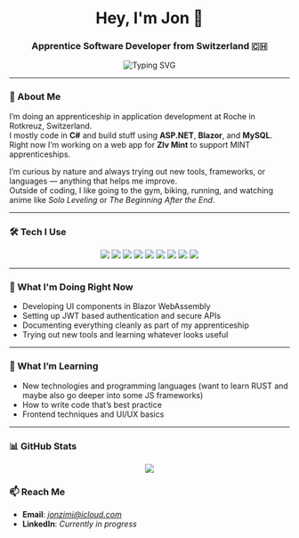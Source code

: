 <h1 align="center">Hey, I'm Jon 👋</h1>
<h3 align="center">Apprentice Software Developer from Switzerland 🇨🇭</h3>

<p align="center">
  <img src="https://readme-typing-svg.demolab.com?font=Fira+Code&duration=2500&pause=1000&color=58A6FF&width=450&lines=Learning+something+new+every+day;Always+curious+about+new+technologies;Building+things+and+breaking+them+too;Looking+forward+to+trying+new+stuff" alt="Typing SVG" />
</p>

---

### 👀 About Me

I’m doing an apprenticeship in application development at Roche in Rotkreuz, Switzerland.  
I mostly code in **C#** and build stuff using **ASP.NET**, **Blazor**, and **MySQL**.  
Right now I’m working on a web app for **Zlv Mint** to support MINT apprenticeships.

I’m curious by nature and always trying out new tools, frameworks, or languages — anything that helps me improve.  
Outside of coding, I like going to the gym, biking, running, and watching anime like *Solo Leveling* or *The Beginning After the End*.

---

### 🛠️ Tech I Use
<div align="center">
  <img src="https://img.shields.io/badge/C%23-239120?style=for-the-badge&logo=c-sharp&logoColor=white" />
  <img src="https://img.shields.io/badge/.NET-512BD4?style=for-the-badge&logo=dotnet&logoColor=white" />
  <img src="https://img.shields.io/badge/Blazor-512BD4?style=for-the-badge&logo=blazor&logoColor=white" />
  <img src="https://img.shields.io/badge/JavaScript-F7DF1E?style=for-the-badge&logo=javascript&logoColor=black" />
  <img src="https://img.shields.io/badge/CSS3-1572B6?style=for-the-badge&logo=css3&logoColor=white" />
  <img src="https://img.shields.io/badge/MySQL-4479A1?style=for-the-badge&logo=mysql&logoColor=white" />
  <img src="https://img.shields.io/badge/MSTest-0078D7?style=for-the-badge" />
  <img src="https://img.shields.io/badge/GitLab-FC6D26?style=for-the-badge&logo=gitlab&logoColor=white" />
  <img src="https://img.shields.io/badge/Notion-000000?style=for-the-badge&logo=notion&logoColor=white" />
</div>

---

### 🔧 What I'm Doing Right Now

- Developing UI components in Blazor WebAssembly  
- Setting up JWT based authentication and secure APIs    
- Documenting everything cleanly as part of my apprenticeship  
- Trying out new tools and learning whatever looks useful

---

### 🚀 What I’m Learning

- New technologies and programming languages (want to learn RUST and maybe also go deeper into some JS frameworks)
- How to write code that’s best practice
- Frontend techniques and UI/UX basics  

---

### 📊 GitHub Stats

<p align="center">
  <img src="https://github-readme-stats.vercel.app/api?username=jonzimmermann&show_icons=true&theme=github_dark&hide_title=true" />
</p>

### 📫 Reach Me      

- **Email**: *jonzimi@icloud.com*
- **LinkedIn**: *Currently in progress*
